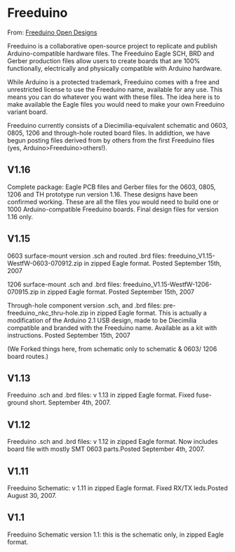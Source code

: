 Freeduino
======

From: [Freeduino Open Designs](http://www.freeduino.org/freeduino_open_designs.html)


Freeduino is a collaborative open-source project to replicate and publish Arduino-compatible hardware files. The Freeduino Eagle SCH, BRD and Gerber production files allow users to create boards that are 100% functionally, electrically and physically compatible with Arduino hardware.

While Arduino is a protected trademark, Freeduino comes with a free and unrestricted license to use the Freeduino name, available for any use. This means you can do whatever you want with these files. The idea here is to make available the Eagle files you would need to make your own Freeduino variant board.

Freeduino currently consists of a Diecimilia-equivalent schematic and 0603, 0805, 1206 and through-hole routed board files. In addidtion, we have begun posting files derived from by others from the first Freeduino files (yes, Arduino>Freeduino>others!). 


V1.16	
--------
Complete package: Eagle PCB files and Gerber files for the 0603, 0805, 1206 and TH prototype run version 1.16. 
These designs have been confirmed working. These are all the files you would need to build one or 1000 Arduino-compatible Freeduino boards.
Final design files for version 1.16 only.

V1.15	
--------
0603 surface-mount version .sch and routed .brd files: freeduino_V1.15-WestfW-0603-070912.zip in zipped Eagle format. Posted September 15th, 2007
 	
1206 surface-mount .sch and .brd files: freeduino_V1.15-WestfW-1206-070915.zip in zipped Eagle format. Posted September 15th, 2007
 	
Through-hole component version .sch, and .brd files: pre-freeduino_nkc_thru-hole.zip in zipped Eagle format. This is actually a modification of the Arduino 2.1 USB design, made to be Diecimilia compatible and branded with the Freeduino name. Available as a kit with instructions. Posted September 15th, 2007

(We Forked things here, from schematic only to schematic & 0603/ 1206 board routes.)

V1.13	
--------
Freeduino .sch and .brd files: v 1.13 in zipped Eagle format. Fixed fuse-ground short. September 4th, 2007.

V1.12	
--------
Freeduino .sch and .brd files: v 1.12 in zipped Eagle format. Now includes board file with mostly SMT 0603 parts.Posted September 4th, 2007.

V1.11	
--------
Freeduino Schematic: v 1.11 in zipped Eagle format. Fixed RX/TX leds.Posted August 30, 2007.

V1.1	
--------
Freeduino Schematic version 1.1: this is the schematic only, in zipped Eagle format.
